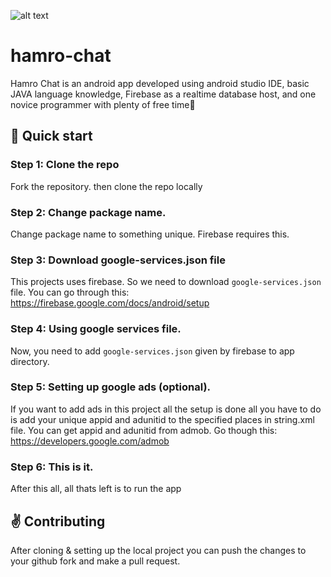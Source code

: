![alt text](https://github.com/sauravgautam320/hamro-chat/blob/master/app/src/main/res/mipmap-hdpi/ic_launcher_round.png?=true) </br>

# hamro-chat 
Hamro Chat is an android app developed using android studio IDE, basic JAVA language knowledge, Firebase as a realtime database host, and one novice programmer with plenty of free time🤣

## :rocket: Quick start

### Step 1: Clone the repo
Fork the repository. then clone the repo locally

### Step 2: Change package name.
Change package name to something unique. Firebase requires this.

### Step 3: Download google-services.json file
This projects uses firebase. So we need to download `google-services.json` file.
You can go through this: https://firebase.google.com/docs/android/setup

### Step 4: Using google services file.
Now, you need to add `google-services.json` given by firebase to app directory.

### Step 5: Setting up google ads (optional).
If you want to add ads in this project all the setup is done all you have to do is add your unique appid and adunitid to the specified places in string.xml file.
You can get appid and adunitid from admob. Go though this: https://developers.google.com/admob

### Step 6: This is it.
After this all, all thats left is to run the app

## :v: Contributing
After cloning & setting up the local project you can push the changes to your github fork and make a pull request.
